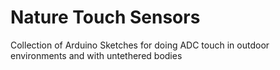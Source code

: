 # Nature Touch Sensors
 Collection of Arduino Sketches for doing ADC touch in outdoor environments and with untethered bodies

